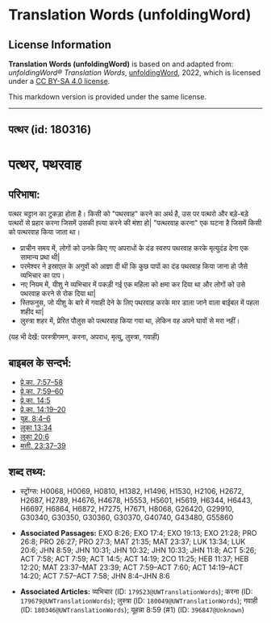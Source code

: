 # Translation Words (unfoldingWord)

## License Information

**Translation Words (unfoldingWord)** is based on and adapted from: _unfoldingWord® Translation Words_, [unfoldingWord](https://unfoldingword.org/utw), 2022, which is licensed under a [CC BY-SA 4.0 license](https://creativecommons.org/licenses/by-sa/4.0/legalcode.en).

This markdown version is provided under the same license.



--------------------------------

## पत्थर (id: 180316)

पत्थर, पथरवाह
=============

परिभाषा:
--------

पत्थर चट्टान का टुकड़ा होता है। किसी को "पथरवाह" करने का अर्थ है, उस पर पत्थरो और बड़े\-बड़े पत्थरों से प्रहार करना जिसमें उसकी ह्त्या करने की मंशा हो\| "पत्थरवाह करना" एक घटना है जिसमें किसी को पत्थरवाह किया जाता था।

* प्राचीन समय में, लोगों को उनके किए गए अपराधों के दंड स्वरुप पथरवाह करके मृत्युदंड देना एक सामान्य प्रथा थी\|
* परमेश्वर ने इस्राएल के अगुवों को आज्ञा दी थी कि कुछ पापों का दंड पथरवाह किया जाना हो जैसे व्यभिचार का पाप।
* नए नियम में, यीशु ने व्यभिचार में पकड़ी गई एक महिला को क्षमा कर दिया था और लोगों को उसे पथरवाह करने से रोक दिया था\|
* स्तिफनुस, जो यीशु के बारे में गवाही देने के लिए पथरवाह करके मार डाला जाने वाला बाईबल में पहला शहीद था\|
* लुस्त्रा शहर में, प्रेरित पौलुस को पत्थरवाह किया गया था, लेकिन वह अपने घावों से मरा नहीं।

(यह भी देखें: परस्त्रीगमन, करना, अपराध, मृत्यु, लुस्त्रा, गवाही)

बाइबल के सन्दर्भ:
-----------------

* [प्रे.का. 7:57–58](https://ref.ly/Acts7:57-Acts7:58)
* [प्रे.का. 7:59–60](https://ref.ly/Acts7:59-Acts7:60)
* [प्रे.का. 14:5](https://ref.ly/Acts14:5)
* [प्रे.का. 14:19–20](https://ref.ly/Acts14:19-Acts14:20)
* [यूह. 8:4–6](https://ref.ly/John8:4-John8:6)
* [लूका 13:34](https://ref.ly/Luke13:34)
* [लूका 20:6](https://ref.ly/Luke20:6)
* [मत्ती. 23:37–39](https://ref.ly/Matt23:37-Matt23:39)

शब्द तथ्य:
----------

* स्ट्रोंग्स: H0068, H0069, H0810, H1382, H1496, H1530, H2106, H2672, H2687, H2789, H4676, H4678, H5553, H5601, H5619, H6344, H6443, H6697, H6864, H6872, H7275, H7671, H8068, G26420, G29910, G30340, G30350, G30360, G30370, G40740, G43480, G55860

* **Associated Passages:** EXO 8:26; EXO 17:4; EXO 19:13; EXO 21:28; PRO 26:8; PRO 26:27; PRO 27:3; MAT 21:35; MAT 23:37; LUK 13:34; LUK 20:6; JHN 8:59; JHN 10:31; JHN 10:32; JHN 10:33; JHN 11:8; ACT 5:26; ACT 7:58; ACT 7:59; ACT 14:5; ACT 14:19; 2CO 11:25; HEB 11:37; HEB 12:20; MAT 23:37–MAT 23:39; ACT 7:59–ACT 7:60; ACT 14:19–ACT 14:20; ACT 7:57–ACT 7:58; JHN 8:4–JHN 8:6
* **Associated Articles:** व्यभिचार (ID: `179523@UWTranslationWords`); करना (ID: `179679@UWTranslationWords`); लुस्त्रा (ID: `180049@UWTranslationWords`); गवाही (ID: `180346@UWTranslationWords`); यूहन्ना 8:59 (#1) (ID: `396847@Unknown`)


